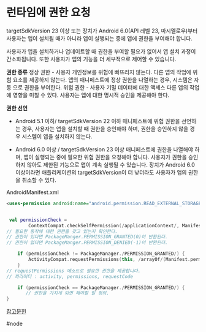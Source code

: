# 런타임에 권한 요청
targetSdkVersion 23 이상 또는 장치가 Android 6.0(API 레벨 23, 마시멜로우)부터 사용자는 앱이 설치될 때가 아니라 앱이 실행되는 중에 앱에 권한을 부여해야 합니다.

사용자가 앱을 설치하거나 업데이트할 때 권한을 부여할 필요가 없어서 앱 설치 과정이 간소화됩니다.
또한 사용자가 앱의 기능을 더 세부적으로 제어할 수 있습니다.

**권한 종류**
정상 권한 - 사용자 개인정보를 위험에 빠뜨리지 않는다.	
		  다른 앱의 작업에 위험 요소를 제공하지 않는다.
		  앱의 매니페스트에 정상 권한을 나열하는 경우, 시스템은 자동		  으로 권한을 부여한다.
위험 권한 - 사용자 기밀 데이터에 대한 액세스
		  다른 앱의 작업에 영향을 미칠 수 있다.
		  사용자는 앱에 대한 명시적 승인을 제공해야 한다.


**권한 선언**
* Android 5.1 이하/ targetSdkVersion 22 이하 
매니페스트에 위험 권한을 선언하는 경우, 사용자는 앱을 설치할 때 권한을 승인해야 하며, 권한을 승인하지 않을 경우 시스템이 앱을 설치하지 않는다.

* Android 6.0 이상 / targetSdkVersion 23 이상
매니페스트에 권한을 나열해야 하며, 앱이 실행되는 중에 필요한 위험 권한을 요청해야 합니다. 사용자가 권한을 승인하지 않아도 제한된 기능으로 앱이 계속 실행될 수 있습니다.
장치가 Android 6.0이상이라면 애플리케이션의 targetSdkVersion이 더 낮더라도 사용자가 앱의 권한을 취소할 수 있다.

AndroidManifest.xml
```xml
<uses-permission android:name="android.permission.READ_EXTERNAL_STORAGE"/>
```

```kotlin

 val permissionCheck =
        ContextCompat.checkSelfPermission(/applicationContext/, Manifest.permission./READ_EXTERNAL_STORAGE/)
// 필요한 동작에 대한 권한을 갖고 있는지 확인한다.
// 권한이 있다면 PackageManger.PERMISSION_GRANTED(0)이 반환된다.
// 권한이 없다면 PackageManger.PERMISSION_DENIED(-1)이 반환된다.

    if (permissionCheck != PackageManager./PERMISSION_GRANTED/) {
        ActivityCompat.requestPermissions(this, /arrayOf/(Manifest.permission./READ_EXTERNAL_STORAGE/), 1)
    }
// requestPermissions 메소드로 필요한 권한을 제공합니다.
// 파라미터 : activity, permissions, requestCode

    if (permissionCheck == PackageManager./PERMISSION_GRANTED/) {
       // 권한을 가지게 되면 해야할 일 정의.
}


```


[참고문헌](https://developer.android.com/training/permissions/requesting?hl=ko)

#node